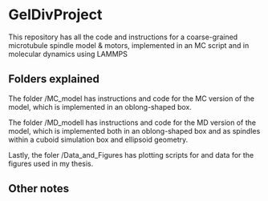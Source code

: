 # GelDivProject
This repository has all the code and instructions for a coarse-grained microtubule spindle model & motors, implemented in an MC script and in molecular dynamics using LAMMPS

## Folders explained

The folder /MC_model has instructions and code for the MC version of the model, which is implemented in an oblong-shaped box.

The folder /MD_modell has instructions and code for the MD version of the model, which is implemented both in an oblong-shaped box and as spindles within a cuboid simulation box and ellipsoid geometry.

Lastly, the foler /Data_and_Figures has plotting scripts for and data for the figures used in my thesis.

## Other notes

